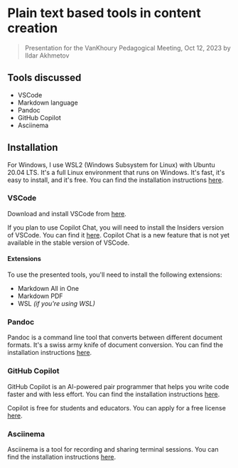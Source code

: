 # Plain text based tools in content creation

> Presentation for the VanKhoury Pedagogical Meeting, Oct 12, 2023
> by Ildar Akhmetov

## Tools discussed

- VSCode
- Markdown language
- Pandoc
- GitHub Copilot
- Asciinema

## Installation

For Windows, I use WSL2 (Windows Subsystem for Linux) with Ubuntu 20.04 LTS. It's a full Linux environment that runs on Windows. It's fast, it's easy to install, and it's free. You can find the installation instructions [here](https://docs.microsoft.com/en-us/windows/wsl/install-win10).

### VSCode

Download and install VSCode from [here](https://code.visualstudio.com/).

If you plan to use Copilot Chat, you will need to install the Insiders version of VSCode. You can find it [here](https://code.visualstudio.com/insiders/). Copilot Chat is a new feature that is not yet available in the stable version of VSCode.

#### Extensions

To use the presented tools, you'll need to install the following extensions:

- Markdown All in One
- Markdown PDF
- WSL *(if you're using WSL)*

### Pandoc

Pandoc is a command line tool that converts between different document formats. It's a swiss army knife of document conversion. You can find the installation instructions [here](https://pandoc.org/installing.html).

### GitHub Copilot

GitHub Copilot is an AI-powered pair programmer that helps you write code faster and with less effort. You can find the installation instructions [here](https://copilot.github.com/).

Copilot is free for students and educators. You can apply for a free license [here](https://education.github.com/).

### Asciinema

Asciinema is a tool for recording and sharing terminal sessions. You can find the installation instructions [here](https://asciinema.org/docs/installation).
